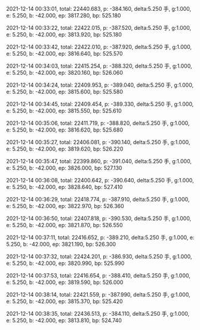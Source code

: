 2021-12-14 00:33:01, total: 22440.683, p: -384.160, delta:5.250 手, g:1.000, e: 5.250, b: -42.000, ep: 3817.280, bp: 525.180

2021-12-14 00:33:22, total: 22422.015, p: -387.520, delta:5.250 手, g:1.000, e: 5.250, b: -42.000, ep: 3813.920, bp: 525.180

2021-12-14 00:33:42, total: 22422.010, p: -387.920, delta:5.250 手, g:1.000, e: 5.250, b: -42.000, ep: 3816.640, bp: 525.570

2021-12-14 00:34:03, total: 22415.254, p: -388.320, delta:5.250 手, g:1.000, e: 5.250, b: -42.000, ep: 3820.160, bp: 526.060

2021-12-14 00:34:24, total: 22409.953, p: -389.040, delta:5.250 手, g:1.000, e: 5.250, b: -42.000, ep: 3815.600, bp: 525.580

2021-12-14 00:34:45, total: 22409.454, p: -389.330, delta:5.250 手, g:1.000, e: 5.250, b: -42.000, ep: 3815.550, bp: 525.610

2021-12-14 00:35:06, total: 22411.719, p: -388.820, delta:5.250 手, g:1.000, e: 5.250, b: -42.000, ep: 3816.620, bp: 525.680

2021-12-14 00:35:27, total: 22406.081, p: -390.140, delta:5.250 手, g:1.000, e: 5.250, b: -42.000, ep: 3819.620, bp: 526.220

2021-12-14 00:35:47, total: 22399.860, p: -391.040, delta:5.250 手, g:1.000, e: 5.250, b: -42.000, ep: 3826.000, bp: 527.130

2021-12-14 00:36:08, total: 22400.642, p: -390.640, delta:5.250 手, g:1.000, e: 5.250, b: -42.000, ep: 3828.640, bp: 527.410

2021-12-14 00:36:29, total: 22418.774, p: -387.910, delta:5.250 手, g:1.000, e: 5.250, b: -42.000, ep: 3822.970, bp: 526.360

2021-12-14 00:36:50, total: 22407.818, p: -390.530, delta:5.250 手, g:1.000, e: 5.250, b: -42.000, ep: 3821.870, bp: 526.550

2021-12-14 00:37:11, total: 22416.652, p: -389.210, delta:5.250 手, g:1.000, e: 5.250, b: -42.000, ep: 3821.190, bp: 526.300

2021-12-14 00:37:32, total: 22424.201, p: -386.930, delta:5.250 手, g:1.000, e: 5.250, b: -42.000, ep: 3820.990, bp: 525.990

2021-12-14 00:37:53, total: 22416.654, p: -388.410, delta:5.250 手, g:1.000, e: 5.250, b: -42.000, ep: 3819.590, bp: 526.000

2021-12-14 00:38:14, total: 22421.559, p: -387.990, delta:5.250 手, g:1.000, e: 5.250, b: -42.000, ep: 3815.370, bp: 525.420

2021-12-14 00:38:35, total: 22436.513, p: -384.110, delta:5.250 手, g:1.000, e: 5.250, b: -42.000, ep: 3813.810, bp: 524.740